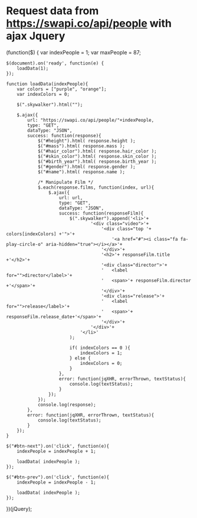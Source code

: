 Request data from https://swapi.co/api/people with ajax Jquery
===========

(function($) {
	var indexPeople = 1;
	var maxPeople	= 87;
	
    $(document).on('ready', function(e) {
		loadData(1);        
	});
	
	function loadData(indexPeople){
		var colors = ["purple", "orange"];
		var indexColors = 0;
		
		$(".skywalker").html("");
		
		$.ajax({
            url: "https://swapi.co/api/people/"+indexPeople,
            type: "GET",
            dataType: "JSON",
            success: function(response){
				$("#height").html( response.height );
				$("#mass").html( response.mass );
				$("#hair_color").html( response.hair_color );
				$("#skin_color").html( response.skin_color );
				$("#birth_year").html( response.birth_year );
				$("#gender").html( response.gender );
				$("#name").html( response.name );
				
				/* Manipulate Film */
				$.each(response.films, function(index, url){
					$.ajax({
						url: url,
						type: "GET",
						dataType: "JSON",
						success: function(responseFilm){
							$(".skywalker").append('<li>'+
									'<div class="video">'+
										'<div class="top '+ colors[indexColors] +'">'+
											'<a href="#"><i class="fa fa-play-circle-o" aria-hidden="true"></i></a>'+
										'</div>'+
										'<h2>'+ responseFilm.title +'</h2>'+
										'<div class="director">'+
										'	<label for="">director</label>'+
										'	<span>'+ responseFilm.director +'</span>'+
										'</div>'+
										'<div class="release">'+
										'	<label for="">release</label>'+
										'	<span>'+ responseFilm.release_date+'</span>'+
										'</div>'+
									'</div>'+
								'</li>'
							);
							
							if( indexColors == 0 ){
								indexColors = 1;
							} else {
								indexColors = 0;
							}
						},
						error: function(jqXHR, errorThrown, textStatus){
							console.log(textStatus);
						}
					});
				});
				console.log(response);
            },
            error: function(jqXHR, errorThrown, textStatus){
                console.log(textStatus);
            }
        });
	}

	$("#btn-next").on('click', function(e){
		indexPeople = indexPeople + 1;
		
		loadData( indexPeople );
	});
	
	$("#btn-prev").on('click', function(e){
		indexPeople = indexPeople - 1;
		
		loadData( indexPeople );
	});
})(jQuery);
